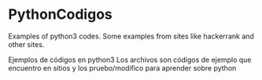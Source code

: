 # PythonCodigos
Examples of python3 codes.
Some examples from sites like hackerrank and other sites.

Ejemplos de códigos en python3
Los archivos son códigos de ejemplo que encuentro en sitios y los pruebo/modifico para aprender sobre python
